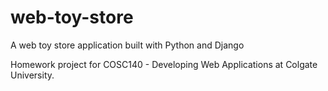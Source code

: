# web-toy-store
A web toy store application built with Python and Django 

Homework project for COSC140 - Developing Web Applications at Colgate University.
